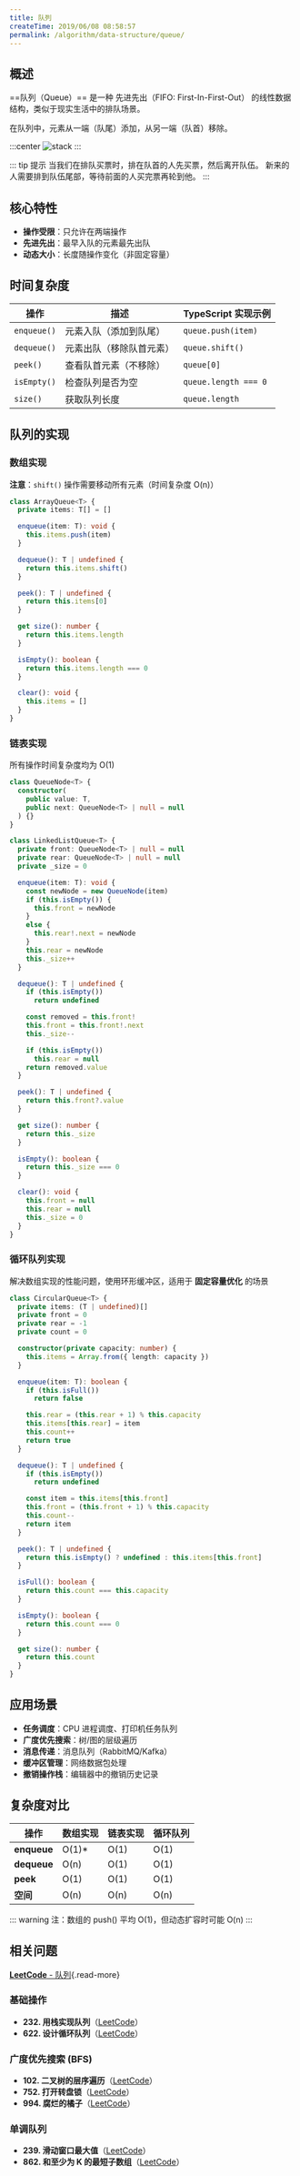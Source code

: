 ```yaml
---
title: 队列
createTime: 2019/06/08 08:58:57
permalink: /algorithm/data-structure/queue/
---
```


## 概述

==队列（Queue）== 是一种 先进先出（FIFO: First-In-First-Out） 的线性数据结构，类似于现实生活中的排队场景。

在队列中，元素从一端（队尾）添加，从另一端（队首）移除。

:::center
![stack](/images/algorithm/queue.svg)
:::

::: tip 提示
当我们在排队买票时，排在队首的人先买票，然后离开队伍。
新来的人需要排到队伍尾部，等待前面的人买完票再轮到他。
:::

## 核心特性

- **操作受限**：只允许在两端操作
- **先进先出**：最早入队的元素最先出队
- **动态大小**：长度随操作变化（非固定容量）

## 时间复杂度

| 操作        | 描述                   | TypeScript 实现示例         |
|-------------|------------------------|----------------------------|
| `enqueue()` | 元素入队（添加到队尾） | `queue.push(item)`         |
| `dequeue()` | 元素出队（移除队首元素）| `queue.shift()`            |
| `peek()`    | 查看队首元素（不移除） | `queue[0]`                 |
| `isEmpty()` | 检查队列是否为空       | `queue.length === 0`       |
| `size()`    | 获取队列长度           | `queue.length`             |

## 队列的实现

### 数组实现

**注意**：`shift()` 操作需要移动所有元素（时间复杂度 O(n)）

```ts
class ArrayQueue<T> {
  private items: T[] = []

  enqueue(item: T): void {
    this.items.push(item)
  }

  dequeue(): T | undefined {
    return this.items.shift()
  }

  peek(): T | undefined {
    return this.items[0]
  }

  get size(): number {
    return this.items.length
  }

  isEmpty(): boolean {
    return this.items.length === 0
  }

  clear(): void {
    this.items = []
  }
}
```

### 链表实现

所有操作时间复杂度均为 O(1)

```ts
class QueueNode<T> {
  constructor(
    public value: T,
    public next: QueueNode<T> | null = null
  ) {}
}

class LinkedListQueue<T> {
  private front: QueueNode<T> | null = null
  private rear: QueueNode<T> | null = null
  private _size = 0

  enqueue(item: T): void {
    const newNode = new QueueNode(item)
    if (this.isEmpty()) {
      this.front = newNode
    }
    else {
      this.rear!.next = newNode
    }
    this.rear = newNode
    this._size++
  }

  dequeue(): T | undefined {
    if (this.isEmpty())
      return undefined

    const removed = this.front!
    this.front = this.front!.next
    this._size--

    if (this.isEmpty())
      this.rear = null
    return removed.value
  }

  peek(): T | undefined {
    return this.front?.value
  }

  get size(): number {
    return this._size
  }

  isEmpty(): boolean {
    return this._size === 0
  }

  clear(): void {
    this.front = null
    this.rear = null
    this._size = 0
  }
}
```

### 循环队列实现

解决数组实现的性能问题，使用环形缓冲区，适用于 **固定容量优化** 的场景

```ts
class CircularQueue<T> {
  private items: (T | undefined)[]
  private front = 0
  private rear = -1
  private count = 0

  constructor(private capacity: number) {
    this.items = Array.from({ length: capacity })
  }

  enqueue(item: T): boolean {
    if (this.isFull())
      return false

    this.rear = (this.rear + 1) % this.capacity
    this.items[this.rear] = item
    this.count++
    return true
  }

  dequeue(): T | undefined {
    if (this.isEmpty())
      return undefined

    const item = this.items[this.front]
    this.front = (this.front + 1) % this.capacity
    this.count--
    return item
  }

  peek(): T | undefined {
    return this.isEmpty() ? undefined : this.items[this.front]
  }

  isFull(): boolean {
    return this.count === this.capacity
  }

  isEmpty(): boolean {
    return this.count === 0
  }

  get size(): number {
    return this.count
  }
}
```

## 应用场景

- **任务调度**：CPU 进程调度、打印机任务队列
- **广度优先搜索**：树/图的层级遍历
- **消息传递**：消息队列（RabbitMQ/Kafka）
- **缓冲区管理**：网络数据包处理
- **撤销操作栈**：编辑器中的撤销历史记录

## 复杂度对比

| 操作        | 数组实现 | 链表实现 | 循环队列 |
|-------------|----------|----------|----------|
| **enqueue** | O(1)*   | O(1)     | O(1)     |
| **dequeue** | O(n)     | O(1)     | O(1)     |
| **peek**    | O(1)     | O(1)     | O(1)     |
| **空间**    | O(n)     | O(n)     | O(n)     |

::: warning 注：数组的 push() 平均 O(1)，但动态扩容时可能 O(n)
:::

## 相关问题

[**LeetCode** - 队列](https://leetcode.cn/problem-list/queue/){.read-more}

### 基础操作

- **232. 用栈实现队列**（[LeetCode](https://leetcode.cn/problems/implement-queue-using-stacks/)）<Badge text="简单" type="tip" />
- **622. 设计循环队列**（[LeetCode](https://leetcode.cn/problems/design-circular-queue/)）<Badge text="中等" type="warning" />

### 广度优先搜索 (BFS)

- **102. 二叉树的层序遍历**（[LeetCode](https://leetcode.cn/problems/binary-tree-level-order-traversal/)）<Badge text="中等" type="warning" />
- **752. 打开转盘锁**（[LeetCode](https://leetcode.cn/problems/open-the-lock/)）<Badge text="中等" type="warning" />
- **994. 腐烂的橘子**（[LeetCode](https://leetcode.cn/problems/rotting-oranges/)）<Badge text="中等" type="warning" />

### 单调队列

- **239. 滑动窗口最大值**（[LeetCode](https://leetcode.cn/problems/sliding-window-maximum/)）<Badge text="中等" type="warning" />
- **862. 和至少为 K 的最短子数组**（[LeetCode](https://leetcode.cn/problems/shortest-subarray-with-sum-at-least-k/)）<Badge text="困难" type="danger" />
